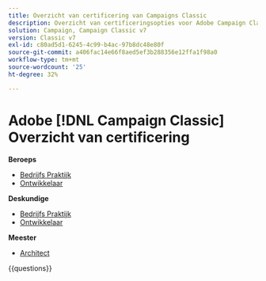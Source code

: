 ```yaml
---
title: Overzicht van certificering van Campaigns Classic
description: Overzicht van certificeringsopties voor Adobe Campaign Classic
solution: Campaign, Campaign Classic v7
version: Classic v7
exl-id: c80ad5d1-6245-4c99-b4ac-97b8dc48e80f
source-git-commit: a406fac14e66f8aed5ef3b288356e12ffa1f98a0
workflow-type: tm+mt
source-wordcount: '25'
ht-degree: 32%

---
```


# Adobe [!DNL Campaign Classic] Overzicht van certificering

**Beroeps**

* [ Bedrijfs Praktijk ](/help/certifications/acc/acc-p-business.md) <!--AD0-E329-->
* [ Ontwikkelaar ](/help/certifications/acc/acc-p-developer.md) <!--AD0-E331-->

**Deskundige**

* [ Bedrijfs Praktijk ](/help/certifications/acc/acc-e-business.md) <!--AD0-E327-->
* [ Ontwikkelaar ](/help/certifications/acc/acc-e-developer.md) <!--AD0-E330-->

**Meester**

* [ Architect ](/help/certifications/acc/acc-m-developer.md) <!--AD0-E328-->

{{questions}}

